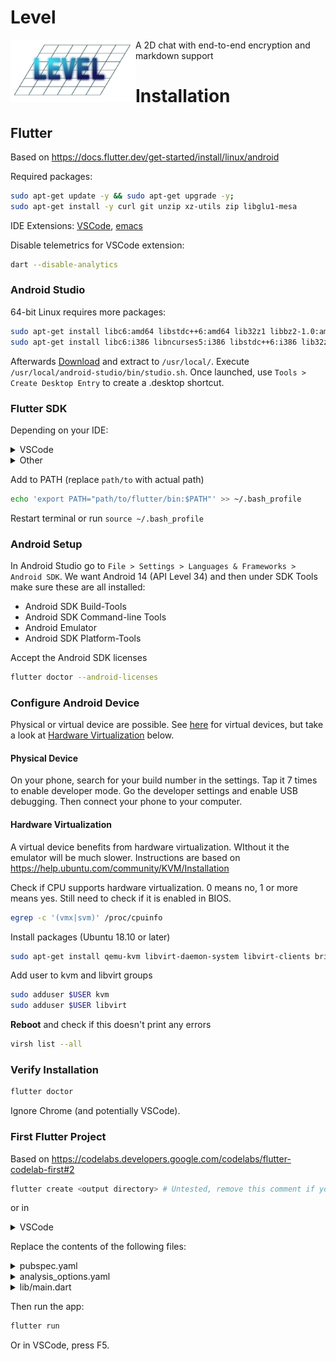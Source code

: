 # Level
<img src="./Images/Logo.svg" alt="Level Logo" width="200" height="100" align="left">
A 2D chat with end-to-end encryption and markdown support

# Installation

## Flutter

Based on https://docs.flutter.dev/get-started/install/linux/android

Required packages:
```bash
sudo apt-get update -y && sudo apt-get upgrade -y;
sudo apt-get install -y curl git unzip xz-utils zip libglu1-mesa
```

IDE Extensions: [VSCode](https://marketplace.visualstudio.com/items?itemName=Dart-Code.flutter), [emacs](https://jwill.dev/blog/2022/01/24/EmacsAsIDE-Flutter.html)

Disable telemetrics for VSCode extension:
```bash
dart --disable-analytics
```

### Android Studio

64-bit Linux requires more packages:
```bash
sudo apt-get install libc6:amd64 libstdc++6:amd64 lib32z1 libbz2-1.0:amd64
sudo apt-get install libc6:i386 libncurses5:i386 libstdc++6:i386 lib32z1 libbz2-1.0:i386
```

Afterwards [Download](https://developer.android.com/studio) and extract to `/usr/local/`. Execute `/usr/local/android-studio/bin/studio.sh`. Once launched, use `Tools > Create Desktop Entry` to create a .desktop shortcut.

### Flutter SDK

Depending on your IDE:
<details>
<summary>VSCode</summary>
- Run `Flutter: New Project`
- Click 'Download SDK' in the prompt
- Select a directory, where the SDK will be cloned
- Wait
- When asked for an application type, cancel (Esc)
</details>
<details>
<summary>Other</summary>
[Download](https://storage.googleapis.com/flutter_infra_release/releases/stable/linux/flutter_linux_3.24.5-stable.tar.xz) and extract it somewhere.
</details>

Add to PATH (replace `path/to` with actual path)
```bash
echo 'export PATH="path/to/flutter/bin:$PATH"' >> ~/.bash_profile
```
Restart terminal or run `source ~/.bash_profile`

### Android Setup

In Android Studio go to `File > Settings > Languages & Frameworks > Android SDK`. We want Android 14 (API Level 34) and then under SDK Tools make sure these are all installed:
- Android SDK Build-Tools
- Android SDK Command-line Tools
- Android Emulator
- Android SDK Platform-Tools
<!-- - Android SDK Platform, API 35.0.1 -->

Accept the Android SDK licenses
```bash
flutter doctor --android-licenses
```

### Configure Android Device

Physical or virtual device are possible. See [here](https://docs.flutter.dev/get-started/install/linux/android#configure-your-target-android-device) for virtual devices, but take a look at [Hardware Virtualization](#hardware-virtualization) below.

#### Physical Device

On your phone, search for your build number in the settings. Tap it 7 times to enable developer mode. Go the developer settings and enable USB debugging. Then connect your phone to your computer.

#### Hardware Virtualization

A virtual device benefits from hardware virtualization. WIthout it the emulator will be much slower. Instructions are based on https://help.ubuntu.com/community/KVM/Installation

Check if CPU supports hardware virtualization. 0 means no, 1 or more means yes. Still need to check if it is enabled in BIOS.
```bash
egrep -c '(vmx|svm)' /proc/cpuinfo
```

Install packages (Ubuntu 18.10 or later)
```bash
sudo apt-get install qemu-kvm libvirt-daemon-system libvirt-clients bridge-utils
```

Add user to kvm and libvirt groups
```bash
sudo adduser $USER kvm
sudo adduser $USER libvirt
```

**Reboot** and check if this doesn't print any errors
```bash
virsh list --all
```

### Verify Installation

```bash
flutter doctor
```
Ignore Chrome (and potentially VSCode).

### First Flutter Project

Based on https://codelabs.developers.google.com/codelabs/flutter-codelab-first#2

```bash
flutter create <output directory> # Untested, remove this comment if you used this
```
or in <details><summary>VSCode</summary>
- Run `Flutter: New Project`
- Select a directory
This automatically opens the project in VSCode
</details>

Replace the contents of the following files:
<details><summary>pubspec.yaml</summary>

```yaml
name: namer_app # Replace with your project name
description: A new Flutter project.

publish_to: 'none' # Remove this line if you wish to publish to pub.dev

version: 0.0.1+1

environment:
  sdk: ^3.1.1

dependencies:
  flutter:
    sdk: flutter

  english_words: ^4.0.0
  provider: ^6.0.0

dev_dependencies:
  flutter_test:
    sdk: flutter

  flutter_lints: ^2.0.0

flutter:
  uses-material-design: true
```
</details>
<details><summary>analysis_options.yaml</summary>

```yaml
include: package:flutter_lints/flutter.yaml

linter:
  rules:
    avoid_print: false
    prefer_const_constructors_in_immutables: false
    prefer_const_constructors: false
    prefer_const_literals_to_create_immutables: false
    prefer_final_fields: false
    unnecessary_breaks: true
    use_key_in_widget_constructors: false
```
</details>
<details><summary>lib/main.dart</summary>

```dart
import 'package:english_words/english_words.dart';
import 'package:flutter/material.dart';
import 'package:provider/provider.dart';

void main() {
  runApp(MyApp());
}

class MyApp extends StatelessWidget {
  const MyApp({super.key});

  @override
  Widget build(BuildContext context) {
    return ChangeNotifierProvider(
      create: (context) => MyAppState(),
      child: MaterialApp(
        title: 'Namer App',
        theme: ThemeData(
          useMaterial3: true,
          colorScheme: ColorScheme.fromSeed(seedColor: Colors.deepOrange),
        ),
        home: MyHomePage(),
      ),
    );
  }
}

class MyAppState extends ChangeNotifier {
  var current = WordPair.random();
}

class MyHomePage extends StatelessWidget {
  @override
  Widget build(BuildContext context) {
    var appState = context.watch<MyAppState>();

    return Scaffold(
      body: Column(
        children: [
          Text('A random idea:'),
          Text(appState.current.asLowerCase),
        ],
      ),
    );
  }
}
```
</details>

Then run the app:
```bash
flutter run
```
Or in VSCode, press F5.
